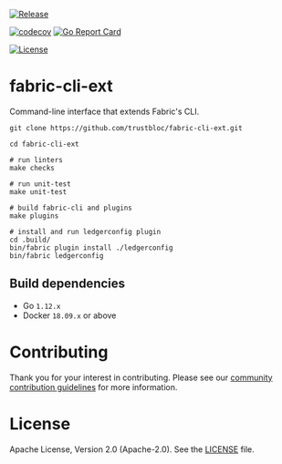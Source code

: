 [![Release](https://img.shields.io/github/release/trustbloc/fabric-peer-ext.svg?style=flat-square)](https://github.com/trustbloc/fabric-cli-ext/releases/latest)

[![codecov](https://codecov.io/gh/trustbloc/fabric-cli-ext/branch/master/graph/badge.svg)](https://codecov.io/gh/trustbloc/fabric-cli-ext)
[![Go Report Card](https://goreportcard.com/badge/github.com/trustbloc/fabric-cli-ext?style=flat-square)](https://goreportcard.com/report/github.com/trustbloc/fabric-cli-ext)

[![License](https://img.shields.io/badge/License-Apache%202.0-blue.svg)](https://raw.githubusercontent.com/trustbloc/fabric-cli-ext/master/LICENSE)

# fabric-cli-ext
Command-line interface that extends Fabric's CLI.

```
git clone https://github.com/trustbloc/fabric-cli-ext.git

cd fabric-cli-ext

# run linters
make checks

# run unit-test
make unit-test

# build fabric-cli and plugins
make plugins

# install and run ledgerconfig plugin
cd .build/
bin/fabric plugin install ./ledgerconfig
bin/fabric ledgerconfig
```

## Build dependencies

* Go `1.12.x`
* Docker `18.09.x` or above

# Contributing
Thank you for your interest in contributing. Please see our [community contribution guidelines](https://github.com/trustbloc/community/blob/master/CONTRIBUTING.md) for more information.

# License
Apache License, Version 2.0 (Apache-2.0). See the [LICENSE](LICENSE) file.
